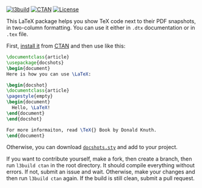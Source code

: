 [![l3build](https://github.com/yegor256/docshots/actions/workflows/l3build.yml/badge.svg)](https://github.com/yegor256/docshots/actions/workflows/l3build.yml)
[![CTAN](https://img.shields.io/ctan/v/docshots)](https://ctan.org/pkg/docshots)
[![License](https://img.shields.io/badge/license-MIT-green.svg)](https://github.com/yegor256/docshots/blob/master/LICENSE.txt)

This LaTeX package helps you show TeX code next to their PDF snapshots,
in two-column formatting. You can use it either in `.dtx` documentation
or in `.tex` file.

First, [install it](https://en.wikibooks.org/wiki/LaTeX/Installing_Extra_Packages)
from [CTAN](https://ctan.org/pkg/docshots)
and then use like this:

```tex
\documentclass{article}
\usepackage{docshots}
\begin{document}
Here is how you can use \LaTeX:

\begin{docshot}
\documentclass{article}
\pagestyle{empty}
\begin{document}
  Hello, \LaTeX!
\end{document}
\end{docshot}

For more informaiton, read \TeX{} Book by Donald Knuth.
\end{document}
```

Otherwise, you can download [`docshots.sty`](https://raw.githubusercontent.com/objectionary/eolang.sty/gh-pages/docshots/docshots.sty) and add to your project.

If you want to contribute yourself, make a fork, then create a branch, 
then run `l3build ctan` in the root directory.
It should compile everything without errors. If not, submit an issue and wait.
Otherwise, make your changes and then run `l3build ctan` again. If the build is
still clean, submit a pull request.
